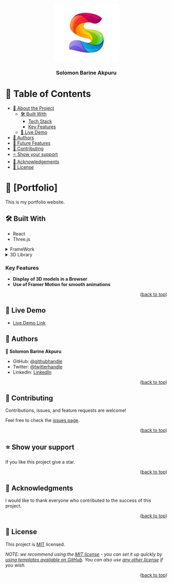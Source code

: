 <a name="readme-top"></a>

<div align="center">
  <img src="public/logos/s_logo.png" alt="logo" width="200"  height="auto" />
  <br/>

  <h3><b>Solomon Barine Akpuru</b></h3>

</div>

# 📗 Table of Contents

- [📖 About the Project](#about-project)
  - [🛠 Built With](#built-with)
    - [Tech Stack](#tech-stack)
    - [Key Features](#key-features)
  - [🚀 Live Demo](#live-demo)
- [👥 Authors](#authors)
- [🔭 Future Features](#future-features)
- [🤝 Contributing](#contributing)
- [⭐️ Show your support](#support)
- [🙏 Acknowledgements](#acknowledgements)
- [📝 License](#license)

# 📖 [Portfolio] <a name="about-project"></a>
 
This is my portfolio website.

## 🛠 Built With <a name="built-with"></a>
- React
- Three.js

<details>
  <summary>FrameWork</summary>
  <ul>
    <li><a href="https://reactjs.org/">React.js</a></li>
  </ul>
</details>

<details>
  <summary>3D Library</summary>
  <ul>
    <li><a href="https://threejs.org/">Three.js</a></li>
  </ul>
</details>

### Key Features <a name="key-features"></a>


- **Display of 3D models in a Browser**
- **Use of Framer Motion for smooth animations**

<p align="right">(<a href="#readme-top">back to top</a>)</p>


## 🚀 Live Demo <a name="live-demo"></a>

- [Live Demo Link](https://solly-portfolio.vercel.app)


## 👥 Authors <a name="authors"></a>

👤 **Solomon Barine Akpuru**

- GitHub: [@githubhandle](https://github.com/solobarine)
- Twitter: [@twitterhandle](https://twitter.com/solomonAkpuru)
- LinkedIn: [LinkedIn](https://linkedin.com/in/solomon-akpuru)

<p align="right">(<a href="#readme-top">back to top</a>)</p>

## 🤝 Contributing <a name="contributing"></a>

Contributions, issues, and feature requests are welcome!

Feel free to check the [issues page](../../issues/).

<p align="right">(<a href="#readme-top">back to top</a>)</p>

<!-- SUPPORT -->

## ⭐️ Show your support <a name="support"></a>

If you like this project give a star.

<p align="right">(<a href="#readme-top">back to top</a>)</p>

<!-- ACKNOWLEDGEMENTS -->

## 🙏 Acknowledgments <a name="acknowledgements"></a>

I would like to thank everyone who contributed to the success of this project.

<p align="right">(<a href="#readme-top">back to top</a>)</p>

## 📝 License <a name="license"></a>

This project is [MIT](./LICENSE) licensed.

_NOTE: we recommend using the [MIT license](https://choosealicense.com/licenses/mit/) - you can set it up quickly by [using templates available on GitHub](https://docs.github.com/en/communities/setting-up-your-project-for-healthy-contributions/adding-a-license-to-a-repository). You can also use [any other license](https://choosealicense.com/licenses/) if you wish._

<p align="right">(<a href="#readme-top">back to top</a>)</p>
